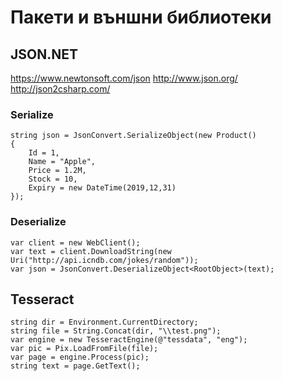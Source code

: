 # Пакети и външни библиотеки

## JSON.NET
https://www.newtonsoft.com/json
http://www.json.org/
http://json2csharp.com/

### Serialize
```
string json = JsonConvert.SerializeObject(new Product()
{
	Id = 1,
	Name = "Apple",
	Price = 1.2M,
	Stock = 10,
	Expiry = new DateTime(2019,12,31)
});
```

### Deserialize
```
var client = new WebClient();
var text = client.DownloadString(new Uri("http://api.icndb.com/jokes/random"));
var json = JsonConvert.DeserializeObject<RootObject>(text);
```

## Tesseract
```
string dir = Environment.CurrentDirectory;
string file = String.Concat(dir, "\\test.png");
var engine = new TesseractEngine(@"tessdata", "eng");
var pic = Pix.LoadFromFile(file);
var page = engine.Process(pic);
string text = page.GetText();
```